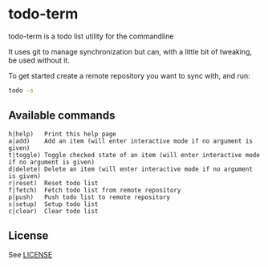 # todo-term

todo-term is a todo list utility for the commandline 

It uses git to manage synchronization but can, with a little bit of tweaking, be used without it.

To get started create a remote repository you want to sync with, and run:

```bash
todo -s
```

## Available commands

	h|help)   Print this help page
	a|add)    Add an item (will enter interactive mode if no argument is given)
	t|toggle) Toggle checked state of an item (will enter interactive mode if no argument is given)
	d|delete) Delete an item (will enter interactive mode if no argument is given)
	r|reset)  Reset todo list
	f|fetch)  Fetch todo list from remote repository
	p|push)   Push todo list to remote repository
	s|setup)  Setup todo list
	c|clear)  Clear todo list

## License

See [LICENSE](LICENSE.md)

